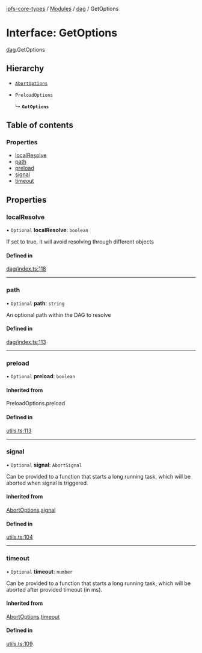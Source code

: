 [ipfs-core-types](../README.md) / [Modules](../modules.md) / [dag](../modules/dag.md) / GetOptions

# Interface: GetOptions

[dag](../modules/dag.md).GetOptions

## Hierarchy

- [`AbortOptions`](index.AbortOptions.md)

- `PreloadOptions`

  ↳ **`GetOptions`**

## Table of contents

### Properties

- [localResolve](dag.GetOptions.md#localresolve)
- [path](dag.GetOptions.md#path)
- [preload](dag.GetOptions.md#preload)
- [signal](dag.GetOptions.md#signal)
- [timeout](dag.GetOptions.md#timeout)

## Properties

### localResolve

• `Optional` **localResolve**: `boolean`

If set to true, it will avoid resolving through different objects

#### Defined in

[dag/index.ts:118](https://github.com/ipfs/js-ipfs/blob/1655368d/packages/ipfs-core-types/src/dag/index.ts#L118)

___

### path

• `Optional` **path**: `string`

An optional path within the DAG to resolve

#### Defined in

[dag/index.ts:113](https://github.com/ipfs/js-ipfs/blob/1655368d/packages/ipfs-core-types/src/dag/index.ts#L113)

___

### preload

• `Optional` **preload**: `boolean`

#### Inherited from

PreloadOptions.preload

#### Defined in

[utils.ts:113](https://github.com/ipfs/js-ipfs/blob/1655368d/packages/ipfs-core-types/src/utils.ts#L113)

___

### signal

• `Optional` **signal**: `AbortSignal`

Can be provided to a function that starts a long running task, which will
be aborted when signal is triggered.

#### Inherited from

[AbortOptions](index.AbortOptions.md).[signal](index.AbortOptions.md#signal)

#### Defined in

[utils.ts:104](https://github.com/ipfs/js-ipfs/blob/1655368d/packages/ipfs-core-types/src/utils.ts#L104)

___

### timeout

• `Optional` **timeout**: `number`

Can be provided to a function that starts a long running task, which will
be aborted after provided timeout (in ms).

#### Inherited from

[AbortOptions](index.AbortOptions.md).[timeout](index.AbortOptions.md#timeout)

#### Defined in

[utils.ts:109](https://github.com/ipfs/js-ipfs/blob/1655368d/packages/ipfs-core-types/src/utils.ts#L109)
